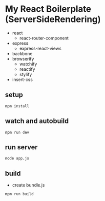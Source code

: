 # My React Boilerplate (ServerSideRendering)

* react
  * react-router-component
* express
  * express-react-views
* backbone
* browserify
  * watchify
  * reactify
  * stylify
* insert-css

## setup
```
npm install
```

## watch and autobuild
```
npm run dev
```

## run server
```
node app.js
```

## build
* create bundle.js
```
npm run build
```
